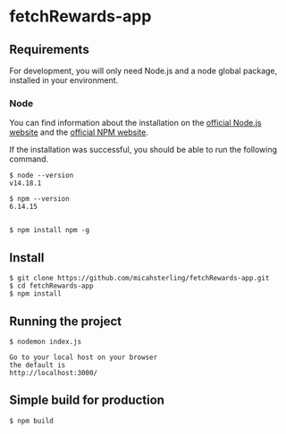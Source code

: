 # fetchRewards-app

## Requirements

For development, you will only need Node.js and a node global package, installed in your environment.

### Node

You can find information about the installation on the [official Node.js website](https://nodejs.org/) and the [official NPM website](https://npmjs.org/).

If the installation was successful, you should be able to run the following command.

    $ node --version
    v14.18.1

    $ npm --version
    6.14.15


    $ npm install npm -g

###

## Install

    $ git clone https://github.com/micahsterling/fetchRewards-app.git
    $ cd fetchRewards-app
    $ npm install

## Running the project

    $ nodemon index.js

    Go to your local host on your browser
    the default is
    http://localhost:3000/

## Simple build for production

    $ npm build
